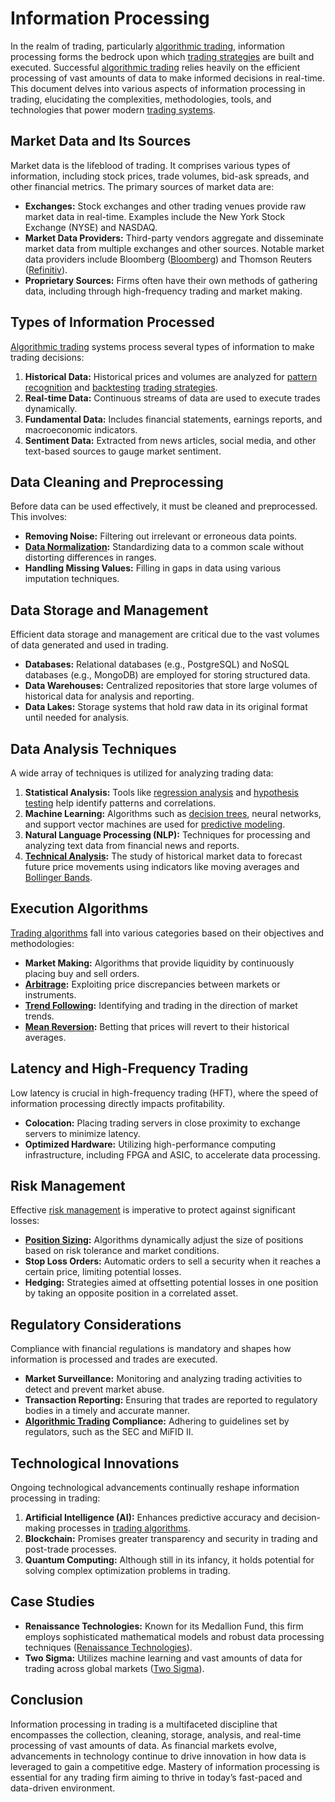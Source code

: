 # Information Processing

In the realm of trading, particularly [algorithmic trading](../a/algorithmic_trading.md), information processing forms the bedrock upon which [trading strategies](../t/trading_strategies.md) are built and executed. Successful [algorithmic trading](../a/algorithmic_trading.md) relies heavily on the efficient processing of vast amounts of data to make informed decisions in real-time. This document delves into various aspects of information processing in trading, elucidating the complexities, methodologies, tools, and technologies that power modern [trading systems](../t/trading_systems.md).

## Market Data and Its Sources

Market data is the lifeblood of trading. It comprises various types of information, including stock prices, trade volumes, bid-ask spreads, and other financial metrics. The primary sources of market data are:

- **Exchanges:** Stock exchanges and other trading venues provide raw market data in real-time. Examples include the New York Stock Exchange (NYSE) and NASDAQ.
- **Market Data Providers:** Third-party vendors aggregate and disseminate market data from multiple exchanges and other sources. Notable market data providers include Bloomberg ([Bloomberg](https://www.bloomberg.com)) and Thomson Reuters ([Refinitiv](https://www.refinitiv.com)).
- **Proprietary Sources:** Firms often have their own methods of gathering data, including through high-frequency trading and market making.

## Types of Information Processed

[Algorithmic trading](../a/algorithmic_trading.md) systems process several types of information to make trading decisions:

1. **Historical Data:** Historical prices and volumes are analyzed for [pattern recognition](../p/pattern_recognition.md) and [backtesting](../b/backtesting.md) [trading strategies](../t/trading_strategies.md).
2. **Real-time Data:** Continuous streams of data are used to execute trades dynamically.
3. **Fundamental Data:** Includes financial statements, earnings reports, and macroeconomic indicators.
4. **Sentiment Data:** Extracted from news articles, social media, and other text-based sources to gauge market sentiment.

## Data Cleaning and Preprocessing

Before data can be used effectively, it must be cleaned and preprocessed. This involves:

- **Removing Noise:** Filtering out irrelevant or erroneous data points.
- **[Data Normalization](../d/data_normalization.md):** Standardizing data to a common scale without distorting differences in ranges.
- **Handling Missing Values:** Filling in gaps in data using various imputation techniques.

## Data Storage and Management

Efficient data storage and management are critical due to the vast volumes of data generated and used in trading.

- **Databases:** Relational databases (e.g., PostgreSQL) and NoSQL databases (e.g., MongoDB) are employed for storing structured data.
- **Data Warehouses:** Centralized repositories that store large volumes of historical data for analysis and reporting.
- **Data Lakes:** Storage systems that hold raw data in its original format until needed for analysis.

## Data Analysis Techniques

A wide array of techniques is utilized for analyzing trading data:

1. **Statistical Analysis:** Tools like [regression analysis](../r/regression_analysis.md) and [hypothesis testing](../h/hypothesis_testing.md) help identify patterns and correlations.
2. **Machine Learning:** Algorithms such as [decision trees](../d/decision_trees.md), neural networks, and support vector machines are used for [predictive modeling](../p/predictive_modeling.md).
3. **Natural Language Processing (NLP):** Techniques for processing and analyzing text data from financial news and reports.
4. **[Technical Analysis](../t/technical_analysis.md):** The study of historical market data to forecast future price movements using indicators like moving averages and [Bollinger Bands](../b/bollinger_bands.md).

## Execution Algorithms

[Trading algorithms](../t/trading_algorithms.md) fall into various categories based on their objectives and methodologies:

- **Market Making:** Algorithms that provide liquidity by continuously placing buy and sell orders.
- **[Arbitrage](../a/arbitrage.md):** Exploiting price discrepancies between markets or instruments.
- **[Trend Following](../t/trend_following.md):** Identifying and trading in the direction of market trends.
- **[Mean Reversion](../m/mean_reversion.md):** Betting that prices will revert to their historical averages.

## Latency and High-Frequency Trading

Low latency is crucial in high-frequency trading (HFT), where the speed of information processing directly impacts profitability.

- **Colocation:** Placing trading servers in close proximity to exchange servers to minimize latency.
- **Optimized Hardware:** Utilizing high-performance computing infrastructure, including FPGA and ASIC, to accelerate data processing.

## Risk Management

Effective [risk management](../r/risk_management.md) is imperative to protect against significant losses:

- **[Position Sizing](../p/position_sizing.md):** Algorithms dynamically adjust the size of positions based on risk tolerance and market conditions.
- **Stop Loss Orders:** Automatic orders to sell a security when it reaches a certain price, limiting potential losses.
- **Hedging:** Strategies aimed at offsetting potential losses in one position by taking an opposite position in a correlated asset.

## Regulatory Considerations

Compliance with financial regulations is mandatory and shapes how information is processed and trades are executed.

- **Market Surveillance:** Monitoring and analyzing trading activities to detect and prevent market abuse.
- **Transaction Reporting:** Ensuring that trades are reported to regulatory bodies in a timely and accurate manner.
- **[Algorithmic Trading](../a/algorithmic_trading.md) Compliance:** Adhering to guidelines set by regulators, such as the SEC and MiFID II.

## Technological Innovations

Ongoing technological advancements continually reshape information processing in trading:

1. **Artificial Intelligence (AI):** Enhances predictive accuracy and decision-making processes in [trading algorithms](../t/trading_algorithms.md).
2. **Blockchain:** Promises greater transparency and security in trading and post-trade processes.
3. **Quantum Computing:** Although still in its infancy, it holds potential for solving complex optimization problems in trading.

## Case Studies

- **Renaissance Technologies:** Known for its Medallion Fund, this firm employs sophisticated mathematical models and robust data processing techniques ([Renaissance Technologies](https://www.rentec.com/)).
- **Two Sigma:** Utilizes machine learning and vast amounts of data for trading across global markets ([Two Sigma](https://www.twosigma.com)).

## Conclusion

Information processing in trading is a multifaceted discipline that encompasses the collection, cleaning, storage, analysis, and real-time processing of vast amounts of data. As financial markets evolve, advancements in technology continue to drive innovation in how data is leveraged to gain a competitive edge. Mastery of information processing is essential for any trading firm aiming to thrive in today’s fast-paced and data-driven environment.

